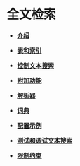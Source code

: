 # 全文检索

-   **[介绍](介绍.md)**  

-   **[表和索引](表和索引.md)**  

-   **[控制文本搜索](控制文本搜索.md)**  

-   **[附加功能](附加功能.md)**  

-   **[解析器](解析器.md)**  

-   **[词典](词典.md)**  

-   **[配置示例](配置示例.md)**  

-   **[测试和调试文本搜索](测试和调试文本搜索.md)**  

-   **[限制约束](限制约束.md)**  


